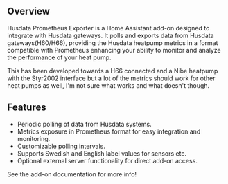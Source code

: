 ## Overview
Husdata Prometheus Exporter is a Home Assistant add-on designed to integrate with Husdata gateways. It polls and exports data from Husdata gateways(H60/H66), providing the Husdata heatpump metrics in a format compatible with Prometheus enhancing your ability to monitor and analyze the performance of your heat pump.

This has been developed towards a H66 connected and a Nibe heatpump with the Styr2002 interface but a lot of the metrics should work for other heat pumps as well, I'm not sure what works and what doesn't though.

## Features
- Periodic polling of data from Husdata systems.
- Metrics exposure in Prometheus format for easy integration and monitoring.
- Customizable polling intervals.
- Supports Swedish and English label values for sensors etc.
- Optional external server functionality for direct add-on access.

See the add-on documentation for more info!